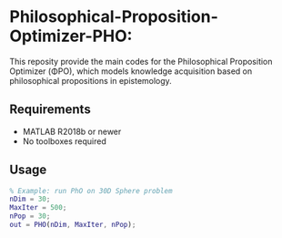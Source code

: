 # Philosophical-Proposition-Optimizer-PHO:
This reposity provide the main codes for the Philosophical Proposition Optimizer (ΦPO), which models knowledge acquisition based on philosophical propositions in epistemology.

## Requirements
- MATLAB R2018b or newer
- No toolboxes required

## Usage
```matlab
% Example: run PhO on 30D Sphere problem
nDim = 30; 
MaxIter = 500; 
nPop = 30;
out = PHO(nDim, MaxIter, nPop);
